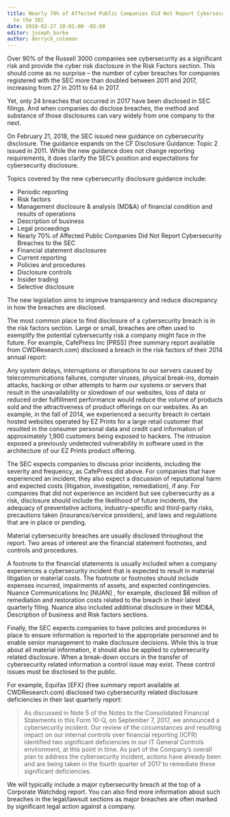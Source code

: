 ```yaml
---
title: Nearly 70% of Affected Public Companies Did Not Report Cybersecurity Breaches
  to the SEC
date: 2018-02-27 18:01:00 -05:00
editor: joseph_burke
author: derryck_coleman
---
```


Over 90% of the Russell 3000 companies see cybersecurity as a significant risk and provide the cyber risk disclosure in the Risk Factors section. This should come as no surprise – the number of cyber breaches for companies registered with the SEC more than doubled between 2011 and 2017, increasing from 27 in 2011 to 64 in 2017.

Yet, only 24 breaches that occurred in 2017 have been disclosed in SEC filings. And when companies do disclose breaches, the method and substance of those disclosures can vary widely from one company to the next.

On February 21, 2018, the SEC issued new guidance on cybersecurity disclosure. The guidance expands on the CF Disclosure Guidance: Topic 2 issued in 2011. While the new guidance does not change reporting requirements, it does clarify the SEC’s position and expectations for cybersecurity disclosure.

Topics covered by the new cybersecurity disclosure guidance include:
* Periodic reporting
* Risk factors
* Management disclosure & analysis (MD&A) of financial condition and results of operations 
* Description of business
* Legal proceedings
* Nearly 70% of Affected Public Companies Did Not Report Cybersecurity Breaches to the SEC
* Financial statement disclosures
* Current reporting
* Policies and procedures
* Disclosure controls
* Insider trading
* Selective disclosure

The new legislation aims to improve transparency and reduce discrepancy in how the breaches are disclosed.

The most common place to find disclosure of a cybersecurity breach is in the risk factors section. Large or small, breaches are often used to exemplify the potential cybersecurity risk a company might face in the future. For example, CafePress Inc [PRSS] (free summary report available from CWDResearch.com) disclosed a breach in the risk factors of their 2014 annual report:

Any system delays, interruptions or disruptions to our servers caused by telecommunications failures, computer viruses, physical break-ins, domain attacks, hacking or other attempts to harm our systems or servers that result in the unavailability or slowdown of our websites, loss of data or reduced order fulfillment performance would reduce the volume of products sold and the attractiveness of product offerings on our websites. As an example, in the fall of 2014, we experienced a security breach in certain hosted websites operated by EZ Prints for a large retail customer that resulted in the consumer personal data and credit card information of approximately 1,900 customers being exposed to hackers. The intrusion exposed a previously undetected vulnerability in software used in the architecture of our EZ Prints product offering.

The SEC expects companies to discuss prior incidents, including the severity and frequency, as CafePress did above. For companies that have experienced an incident, they also expect a discussion of reputational harm and expected costs (litigation, investigation, remediation), if any. For companies that did not experience an incident but see cybersecurity as a risk, disclosure should include the likelihood of future incidents, the adequacy of preventative actions, industry-specific and third-party risks, precautions taken (insurance/service providers), and laws and regulations that are in place or pending.

Material cybersecurity breaches are usually disclosed throughout the report. Two areas of interest are the financial statement footnotes, and controls and procedures.

A footnote to the financial statements is usually included when a company experiences a cybersecurity incident that is expected to result in material litigation or material costs. The footnote or footnotes should include expenses incurred, impairments of assets, and expected contingencies. Nuance Communications Inc [NUAN] , for example, disclosed $6 million of remediation and restoration costs related to the breach in their latest quarterly filing. Nuance also included additional disclosure in their MD&A, Description of business and Risk factors sections.

Finally, the SEC expects companies to have policies and procedures in place to ensure information is reported to the appropriate personnel and to enable senior management to make disclosure decisions. While this is true about all material information, it should also be applied to cybersecurity related disclosure. When a break-down occurs in the transfer of cybersecurity related information a control issue may exist. These control issues must be disclosed to the public.

For example, Equifax [EFX] (free summary report available at CWDResearch.com) disclosed two cybersecurity related disclosure deficiencies in their last quarterly report:

> As discussed in Note 5 of the Notes to the Consolidated Financial Statements in this Form 10-Q, on September 7, 2017, we announced a cybersecurity incident. Our review of the circumstances and resulting impact on our internal controls over financial reporting (ICFR) identified two significant deficiencies in our IT General Controls environment, at this point in time. As part of the Company’s overall plan to address the cybersecurity incident, actions have already been and are being taken in the fourth quarter of 2017 to remediate these significant deficiencies.

We will typically include a major cybersecurity breach at the top of a Corporate Watchdog report.  You can also find more information about such breaches in the legal/lawsuit sections as major breaches are often marked by significant legal action against a company.